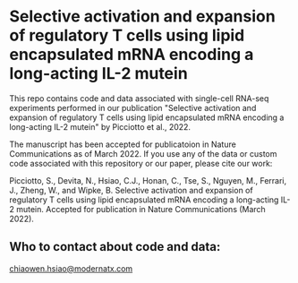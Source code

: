 # Selective activation and expansion of regulatory T cells using lipid encapsulated mRNA encoding a long-acting IL-2 mutein

This repo contains code and data associated with single-cell RNA-seq experiments performed in our publication "Selective activation and expansion of regulatory T cells using lipid encapsulated mRNA encoding a long-acting IL-2 mutein" by Picciotto et al., 2022.  

The manuscript has been accepted for publicatoion in Nature Communications as of March 2022. If you use any of the data or custom code associated with this repository or our paper, please cite our work:

Picciotto, S., Devita, N., Hsiao, C.J., Honan, C., Tse, S., Nguyen, M., Ferrari, J., Zheng, W., and Wipke, B. Selective activation and expansion of regulatory T cells using lipid encapsulated mRNA encoding a long-acting IL-2 mutein. Accepted for publication in Nature Communications (March 2022).


## Who to contact about code and data:

chiaowen.hsiao@modernatx.com
